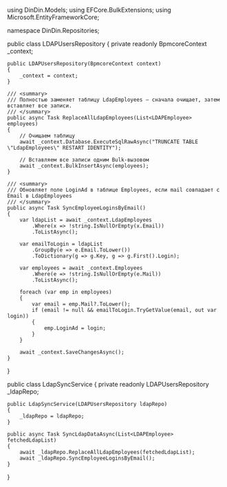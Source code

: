 using DinDin.Models;
using EFCore.BulkExtensions;
using Microsoft.EntityFrameworkCore;

namespace DinDin.Repositories;

public class LDAPUsersRepository
{
    private readonly BpmcoreContext _context;

    public LDAPUsersRepository(BpmcoreContext context)
    {
        _context = context;
    }

    /// <summary>
    /// Полностью заменяет таблицу LdapEmployees — сначала очищает, затем вставляет все записи.
    /// </summary>
    public async Task ReplaceAllLdapEmployees(List<LDAPEmployee> employees)
    {
        // Очищаем таблицу
        await _context.Database.ExecuteSqlRawAsync("TRUNCATE TABLE \"LdapEmployees\" RESTART IDENTITY");

        // Вставляем все записи одним Bulk-вызовом
        await _context.BulkInsertAsync(employees);
    }

    /// <summary>
    /// Обновляет поле LoginAd в таблице Employees, если mail совпадает с Email в LdapEmployees
    /// </summary>
    public async Task SyncEmployeeLoginsByEmail()
    {
        var ldapList = await _context.LdapEmployees
            .Where(x => !string.IsNullOrEmpty(x.Email))
            .ToListAsync();

        var emailToLogin = ldapList
            .GroupBy(e => e.Email.ToLower())
            .ToDictionary(g => g.Key, g => g.First().Login);

        var employees = await _context.Employees
            .Where(e => !string.IsNullOrEmpty(e.Mail))
            .ToListAsync();

        foreach (var emp in employees)
        {
            var email = emp.Mail?.ToLower();
            if (email != null && emailToLogin.TryGetValue(email, out var login))
            {
                emp.LoginAd = login;
            }
        }

        await _context.SaveChangesAsync();
    }
}



public class LdapSyncService
{
    private readonly LDAPUsersRepository _ldapRepo;

    public LdapSyncService(LDAPUsersRepository ldapRepo)
    {
        _ldapRepo = ldapRepo;
    }

    public async Task SyncLdapDataAsync(List<LDAPEmployee> fetchedLdapList)
    {
        await _ldapRepo.ReplaceAllLdapEmployees(fetchedLdapList);
        await _ldapRepo.SyncEmployeeLoginsByEmail();
    }
}
